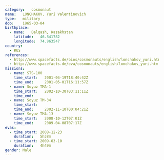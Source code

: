 ```yaml
---
category:	cosmonaut
name:	LONCHAKOV, Yuri Valentinovich 
type:	military
dob:	1965-03-04
birthplace:
  - name:	Balqash, Kazakhstan
    latitude:	46.841782
    longitude:	74.963547
country:
  - RUS
references:
  - http://www.spacefacts.de/bios/cosmonauts/english/lonchakov_yuri.htm
  - http://www.spacefacts.de/eva/cosmonauts/english/lonchakov_yuri.htm
missions:
  - name: STS-100
    time_start:   2001-04-19T18:40:42Z
    time_end:     2001-05-01T16:11:57Z
  - name: Soyuz TMA-1
    time_start:   2002-10-30T03:11:11Z
    time_end:     
  - name: Soyuz TM-34
    time_start:   
    time_end:     2002-11-10T00:04:21Z
  - name: Soyuz TMA-13
    time_start:   2008-10-12T07:01Z
    time_end:     2009-04-08T07:17Z
evas:
  - time_start: 2008-12-23
    duration:   5h38m
  - time_start: 2009-03-10
    duration:   4h49m
gender:	Male
---
```

